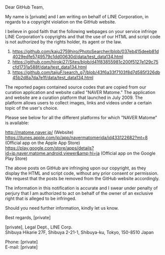 Dear GitHub Team,

My name is [private] and I am writing
on behalf of LINE Corporation, in regards to a copyright violation on the
GitHub website.

I believe in good faith that the
following webpages on your service infringe LINE
Corporation's copyrights and that the use of our HTML and script code is not
authorized by the rights holder, its agent or the law.

1. https://github.com/kaju2759hiro/PhotoSearcher/blob/037eb415deeb81d4029edfe5749579c1dd00630d/data/test_data134.html  
2. https://github.com/hiroki27/Sites/blob/d41f83855981c200f5127e129c75cfd1731a588f/data/test_data134.html  
3. https://github.com/taijuF/search_g7/blob/43f6a33f7103f8d7d585f326db45b2d8a7da7e1f/data/test_data134.html  

The reported pages contained source
codes that are copied from
our curation application and website called "NAVER Matome."
The application and website are a curation platform
that launched in July 2009. The platform
allows users to collect images, links and videos under a certain topic of the
user's choice.

Please see below for all the different
platforms for which "NAVER Matome" is available:

http://matome.naver.jp/ (Website)  
https://itunes.apple.com/jp/app/navermatomerida/id433122682?mt=8 (Official app on the Apple App Store)  
https://play.google.com/store/apps/details?id=jp.naver.matome.android.viewer&amp;hl=ja (Official app on the Google Play Store)  

The above posts on GitHub are infringing
upon our copyright, as they display the HTML and script code, without any prior
consent or permission. We request that the posts be removed from the GitHub
website accordingly.

The information in this notification is
accurate and I swear under penalty of perjury that I am authorized to act on
behalf of the owner of an exclusive right that is alleged to be infringed.

Should you need further information, kindly let us know.

Best regards,
[private]

[private], Legal Dept., LINE Corp.  
Shibuya Hikarie 27F, Shibuya 2-21-1, Shibuya-ku, Tokyo, 150-8510 Japan  

Phone: [private]  
E-mail: [private]
